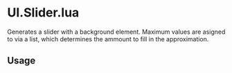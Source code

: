 # UI.Slider.lua

Generates a slider with a background element.
Maximum values are asigned to via a list, which determines the ammount to fill in the approximation.

## Usage
```lua

```